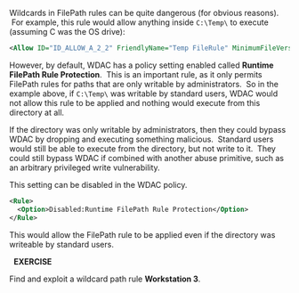 Wildcards in FilePath rules can be quite dangerous (for obvious reasons).  For example, this rule would allow anything inside `C:\Temp\` to execute (assuming C was the OS drive):
```xml
<Allow ID="ID_ALLOW_A_2_2" FriendlyName="Temp FileRule" MinimumFileVersion="0.0.0.0" FilePath="%OSDRIVE%\Temp\*" />
```
However, by default, WDAC has a policy setting enabled called **Runtime FilePath Rule Protection**.  This is an important rule, as it only permits FilePath rules for paths that are only writable by administrators.  So in the example above, if `C:\Temp\` was writable by standard users, WDAC would not allow this rule to be applied and nothing would execute from this directory at all.

If the directory was only writable by administrators, then they could bypass WDAC by dropping and executing something malicious.  Standard users would still be able to execute from the directory, but not write to it.  They could still bypass WDAC if combined with another abuse primitive, such as an arbitrary privileged write vulnerability.

This setting can be disabled in the WDAC policy.

```xml
<Rule>
  <Option>Disabled:Runtime FilePath Rule Protection</Option>
</Rule>
```

  

This would allow the FilePath rule to be applied even if the directory was writeable by standard users.

  

  **EXERCISE**  
  
Find and exploit a wildcard path rule **Workstation 3**.


